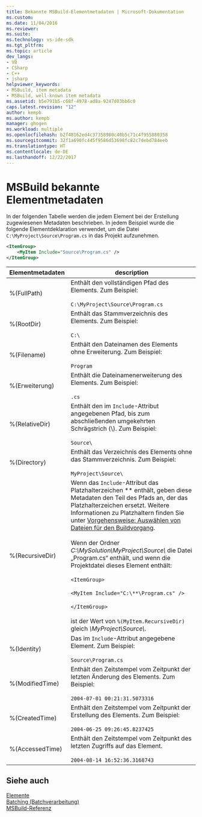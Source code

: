 ```yaml
---
title: Bekannte MSBuild-Elementmetadaten | Microsoft-Dokumentation
ms.custom: 
ms.date: 11/04/2016
ms.reviewer: 
ms.suite: 
ms.technology: vs-ide-sdk
ms.tgt_pltfrm: 
ms.topic: article
dev_langs:
- VB
- CSharp
- C++
- jsharp
helpviewer_keywords:
- MSBuild, item metadata
- MSBuild, well-known item metadata
ms.assetid: b5e791b5-c68f-4978-ad8a-9247d03bb6c0
caps.latest.revision: "12"
author: kempb
ms.author: kempb
manager: ghogen
ms.workload: multiple
ms.openlocfilehash: b2f48162ed4c37358980c40b5c71c4f955880358
ms.sourcegitcommit: 32f1a690fc445f9586d53698fc82c7debd784eeb
ms.translationtype: HT
ms.contentlocale: de-DE
ms.lasthandoff: 12/22/2017
---
```

# <a name="msbuild-well-known-item-metadata"></a>MSBuild bekannte Elementmetadaten
In der folgenden Tabelle werden die jedem Element bei der Erstellung zugewiesenen Metadaten beschrieben. In jedem Beispiel wurde die folgende Elementdeklaration verwendet, um die Datei `C:\MyProject\Source\Program.cs` in das Projekt aufzunehmen.  
  
```xml  
<ItemGroup>  
    <MyItem Include="Source\Program.cs" />  
</ItemGroup>  
```  
  
|Elementmetadaten|description|  
|-------------------|-----------------|  
|%(FullPath)|Enthält den vollständigen Pfad des Elements. Zum Beispiel:<br /><br /> `C:\MyProject\Source\Program.cs`|  
|%(RootDir)|Enthält das Stammverzeichnis des Elements. Zum Beispiel:<br /><br /> `C:\`|  
|%(Filename)|Enthält den Dateinamen des Elements ohne Erweiterung. Zum Beispiel:<br /><br /> `Program`|  
|%(Erweiterung)|Enthält die Dateinamenerweiterung des Elements. Zum Beispiel:<br /><br /> `.cs`|  
|%(RelativeDir)|Enthält den im `Include`-Attribut angegebenen Pfad, bis zum abschließenden umgekehrten Schrägstrich (\\). Zum Beispiel:<br /><br /> `Source\`|  
|%(Directory)|Enthält das Verzeichnis des Elements ohne das Stammverzeichnis. Zum Beispiel:<br /><br /> `MyProject\Source\`|  
|%(RecursiveDir)|Wenn das `Include`-Attribut das Platzhalterzeichen \*\* enthält, geben diese Metadaten den Teil des Pfads an, der das Platzhalterzeichen ersetzt. Weitere Informationen zu Platzhaltern finden Sie unter [Vorgehensweise: Auswählen von Dateien für den Buildvorgang](../msbuild/how-to-select-the-files-to-build.md).<br /><br /> Wenn der Ordner *C:\MySolution\MyProject\Source\\* die Datei „Program.cs“ enthält, und wenn die Projektdatei dieses Element enthält:<br /><br /> `<ItemGroup>`<br /><br /> `<MyItem Include="C:\**\Program.cs" />`<br /><br /> `</ItemGroup>`<br /><br /> ist der Wert von `%(MyItem.RecursiveDir)` gleich *\MyProject\Source\\*.|  
|%(Identity)|Das im `Include`-Attribut angegebene Element. Zum Beispiel:<br /><br /> `Source\Program.cs`|  
|%(ModifiedTime)|Enthält den Zeitstempel vom Zeitpunkt der letzten Änderung des Elements. Zum Beispiel:<br /><br /> `2004-07-01 00:21:31.5073316`|  
|%(CreatedTime)|Enthält den Zeitstempel vom Zeitpunkt der Erstellung des Elements. Zum Beispiel:<br /><br /> `2004-06-25 09:26:45.8237425`|  
|%(AccessedTime)|Enthält den Zeitstempel vom Zeitpunkt des letzten Zugriffs auf das Element.<br /><br /> `2004-08-14 16:52:36.3168743`|  
  
## <a name="see-also"></a>Siehe auch  
 [Elemente](../msbuild/msbuild-items.md)   
 [Batching (Batchverarbeitung)](../msbuild/msbuild-batching.md)   
 [MSBuild-Referenz](../msbuild/msbuild-reference.md)